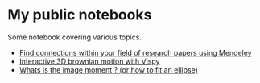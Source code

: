 # My public notebooks

Some notebook covering various topics.

- [Find connections within your field of research papers using Mendeley](biblio_connections/digger.ipynb)
- [Interactive 3D brownian motion with Vispy](vispy_brownian/vispy_brownian.ipynb)
- [Whats is the image moment ? (or how to fit an ellipse)](fit_ellipse/fit_ellipse.ipynb)
